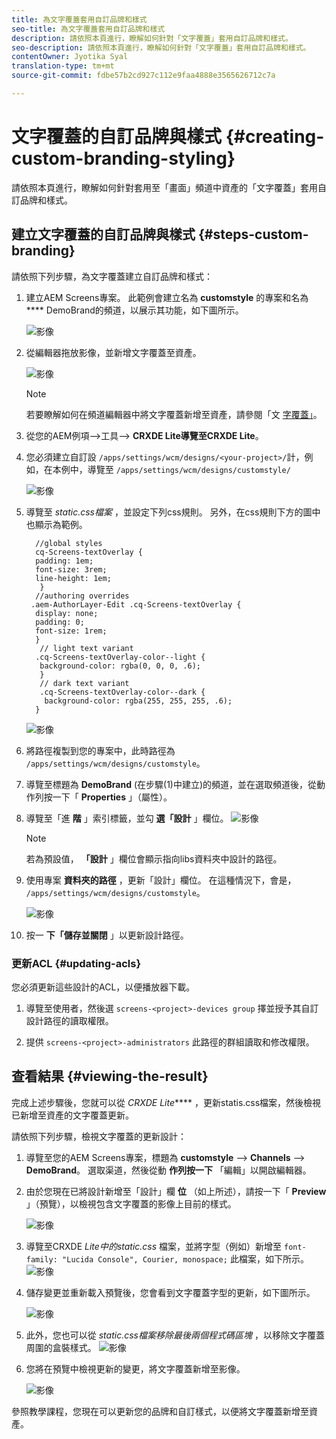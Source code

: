```yaml
---
title: 為文字覆蓋套用自訂品牌和樣式
seo-title: 為文字覆蓋套用自訂品牌和樣式
description: 請依照本頁進行，瞭解如何針對「文字覆蓋」套用自訂品牌和樣式。
seo-description: 請依照本頁進行，瞭解如何針對「文字覆蓋」套用自訂品牌和樣式。
contentOwner: Jyotika Syal
translation-type: tm+mt
source-git-commit: fdbe57b2cd927c112e9faa4888e3565626712c7a

---
```



# 文字覆蓋的自訂品牌與樣式 {#creating-custom-branding-styling}

請依照本頁進行，瞭解如何針對套用至「畫面」頻道中資產的「文字覆蓋」套用自訂品牌和樣式。

## 建立文字覆蓋的自訂品牌與樣式 {#steps-custom-branding}

請依照下列步驟，為文字覆蓋建立自訂品牌和樣式：

1. 建立AEM Screens專案。 此範例會建立名為 **customstyle** 的專案和名為 **** DemoBrand的頻道，以展示其功能，如下圖所示。

   ![影像](/help/user-guide/assets/custom-brand/custom-brand1.png)

1. 從編輯器拖放影像，並新增文字覆蓋至資產。

   ![影像](/help/user-guide/assets/custom-brand/custom-brand2.png)

   >[!NOTE]
   >若要瞭解如何在頻道編輯器中將文字覆蓋新增至資產，請參閱「文 [字覆蓋」](/help/user-guide/text-overlay.md)。

1. 從您的AEM例項—>工具—> **CRXDE Lite導覽至CRXDE Lite**。

1. 您必須建立自訂設 `/apps/settings/wcm/designs/<your-project>/`計，例如，在本例中，導覽至 `/apps/settings/wcm/designs/customstyle/`

   ![影像](/help/user-guide/assets/custom-brand/custom-brand3.png)

1. 導覽至 *static.css檔案* ，並設定下列css規則。 另外，在css規則下方的圖中也顯示為範例。

   ```shell
     //global styles
     cq-Screens-textOverlay {
     padding: 1em;
     font-size: 3rem;
     line-height: 1em;
      }
     //authoring overrides
    .aem-AuthorLayer-Edit .cq-Screens-textOverlay {
     display: none;
     padding: 0;
     font-size: 1rem;
     }
      // light text variant
     .cq-Screens-textOverlay-color--light {
      background-color: rgba(0, 0, 0, .6);
      }
      // dark text variant
      .cq-Screens-textOverlay-color--dark {
       background-color: rgba(255, 255, 255, .6);
     }
   ```
   ![影像](/help/user-guide/assets/custom-brand/custom-brand4.png)

1. 將路徑複製到您的專案中，此時路徑為 `/apps/settings/wcm/designs/customstyle`。

1. 導覽至標題為 **DemoBrand** (在步驟(1)中建立)的頻道，並在選取頻道後，從動作列按一下「 **Properties** 」（屬性）。

1. 導覽至「進 **階** 」索引標籤，並勾 **選「設計** 」欄位。
   ![影像](/help/user-guide/assets/custom-brand/custom-brand5.png)

   >[!NOTE]
   >若為預設值， **「設計** 」欄位會顯示指向libs資料夾中設計的路徑。

1. 使用專案 **資料夾的路徑** ，更新「設計」欄位。 在這種情況下，會是， `/apps/settings/wcm/designs/customstyle`。

   ![影像](/help/user-guide/assets/custom-brand/custom-brand6.png)

1. 按一 **下「儲存並關閉** 」以更新設計路徑。

### 更新ACL {#updating-acls}

您必須更新這些設計的ACL，以便播放器下載。

1. 導覽至使用者，然後選 `screens-<project>-devices group` 擇並授予其自訂設計路徑的讀取權限。

1. 提供 `screens-<project>-administrators` 此路徑的群組讀取和修改權限。

## 查看結果 {#viewing-the-result}

完成上述步驟後，您就可以從 *CRXDE Lite***** ，更新statis.css檔案，然後檢視已新增至資產的文字覆蓋更新。

請依照下列步驟，檢視文字覆蓋的更新設計：

1. 導覽至您的AEM Screens專案，標題為 **customstyle** —> **Channels** —> **DemoBrand**。 選取渠道，然後從動 **作列按一下** 「編輯」以開啟編輯器。

1. 由於您現在已將設計新增至「設計」欄 **位** （如上所述），請按一下「 **Preview** 」（預覽），以檢視包含文字覆蓋的影像上目前的樣式。

   ![影像](/help/user-guide/assets/custom-brand/custom-brand7.png)

1. 導覽至CRXDE *Lite中的static.css* 檔案，並將字型（例如）新增至 `font-family: "Lucida Console", Courier, monospace;` 此檔案，如下所示。
   ![影像](/help/user-guide/assets/custom-brand/custom-brand8.png)

1. 儲存變更並重新載入預覽後，您會看到文字覆蓋字型的更新，如下圖所示。

   ![影像](/help/user-guide/assets/custom-brand/custom-brand9.png)

1. 此外，您也可以從 *static.css檔案移除最後兩個程式碼區塊* ，以移除文字覆蓋周圍的盒裝樣式。
   ![影像](/help/user-guide/assets/custom-brand/custom-brand10.png)

1. 您將在預覽中檢視更新的變更，將文字覆蓋新增至影像。

   ![影像](/help/user-guide/assets/custom-brand/custom-brand11.png)

參照教學課程，您現在可以更新您的品牌和自訂樣式，以便將文字覆蓋新增至資產。









